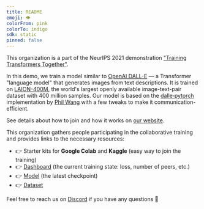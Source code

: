 ```yaml
---
title: README
emoji: 👁
colorFrom: pink
colorTo: indigo
sdk: static
pinned: false
---
```


<div class="lg:col-span-3">
  <p class="mb-2">
    This organization is a part of the NeurIPS 2021 demonstration <a href="https://training-transformers-together.github.io/">"Training Transformers Together"</a>.
  </p>
  <p>
    In this demo, we train a model similar to <a target="_blank" href="https://openai.com/blog/dall-e/">OpenAI DALL-E</a> —
    a Transformer "language model" that generates images from text descriptions.
    It is trained on <a target="_blank" href="https://laion.ai/laion-400-open-dataset/">LAION-400M</a>,
    the world's largest openly available image-text-pair dataset with 400 million samples. Our model is based on
    the <a target="_blank" href="https://github.com/lucidrains/DALLE-pytorch">dalle‑pytorch</a> implementation
    by <a target="_blank" href="https://github.com/lucidrains">Phil Wang</a> with a few tweaks to make it communication-efficient.
  </p>
  <p>
    See details about how to join and how it works on <a target="_blank" href="https://training-transformers-together.github.io/">our website</a>.
  </p>
  <p>
    This organization gathers people participating in the collaborative training and provides links to the necessary resources:
  </p>
  <ul>
    <li>👉 Starter kits for <b>Google Colab</b> and <b>Kaggle</b> (easy way to join the training)</li>
    <li>👉 <a target="_blank" href="https://huggingface.co/spaces/training-transformers-together/Dashboard">Dashboard</a> (the current training state: loss, number of peers, etc.)</li>
    <li>👉 <a target="_blank" href="https://huggingface.co/training-transformers-together/dalle-demo">Model</a> (the latest checkpoint)</li>
    <li>👉 <a target="_blank" href="https://huggingface.co/datasets/laion/laion_100m_vqgan_f8">Dataset</a></li>
  </ul>
  <p>
    Feel free to reach us on <a target="_blank" href="https://discord.gg/uGugx9zYvN">Discord</a> if you have any questions 🙂
  </p>
</div>
